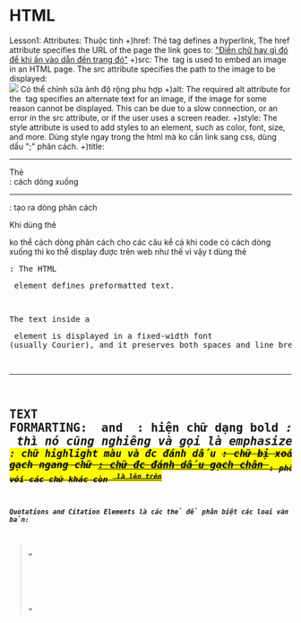 # HTML
Lesson1: Attributes: Thuộc tính
+)href:
Thẻ <a> tag defines a hyperlink, The href attribute specifies the URL of the page the link goes to:
  <a href="Đường link dẫn tới trang web">"Điền chữ hay gì đó để khi ấn vào dẫn đến trang đó"</a>
+)src:
The <img> tag is used to embed an image in an HTML page. The src attribute specifies the path to the image to be displayed:\
  <img src="Địa chỉ link ảnh">
Có thể chỉnh sửa ảnh độ rộng phu hợp
+)alt:
  The required alt attribute for the <img> tag specifies an alternate text for an image, if the image for some reason cannot be displayed. This can be due to a slow connection, or an error in the src attribute, or if the user uses a screen reader.
+)style:
  The style attribute is used to add styles to an element, such as color, font, size, and more.
Dùng style ngay trong the html mà ko cần link sang css, dùng dấu ";" phân cách.
+)title:
 
  
-------------------------------------------------------------------------------------------------
  
Thẻ <br>: cách dòng xuống
    <hr>: tạo ra dòng phân cách
  
  Khi dùng thẻ <p> ko thể cách dòng phân cách cho các câu kể cả khi code có cách dòng xuống thi ko thể display được trên web như thế vì vậy t dùng thẻ <pre>: The HTML <pre> element defines preformatted text.

The text inside a <pre> element is displayed in a fixed-width font (usually Courier), and it preserves both spaces and line breaks:

-------------------------------------------------------------------------------------------------
TEXT FORMARTING:
<b> and <strong> : hiện chữ dạng bold
<i>: chữ nghiêng và <em> thì nó cũng nghiêng và gọi là emphasized text
<small>: chữ nhỏ
<mark>: chữ highlight màu và đc đánh dấu
<del>: chữ bị xoá và có dấu gạch ngang chữ
<ins>: chữ đc đánh dấu gạch chân
<sub>: phông chữ dưới so với các chứ khác còn <sup> là lên trên
-------------------------------------------------------------------------------------------------
Quotations and Citation Elements là các thẻ để phân biệt các loai văn bản:
<blockquote>
<q>
<address>
<aabr>
<cite>
<bdo>



